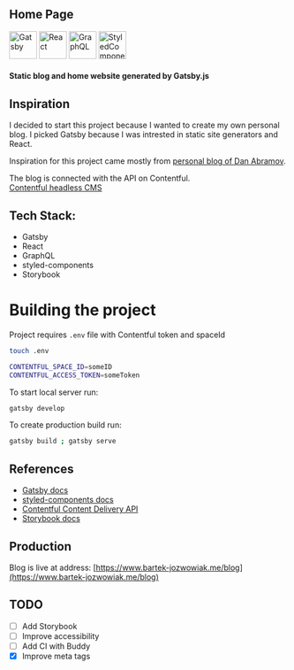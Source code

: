 ## Home Page

<img src="https://codingthesmartway.com/wp-content/uploads/2019/02/gatsby-logo.png" width="50" alt="Gatsby" />
<img src="https://cdn.worldvectorlogo.com/logos/react.svg" width="50" alt="React" />
<img src="https://upload.wikimedia.org/wikipedia/commons/thumb/1/17/GraphQL_Logo.svg/1024px-GraphQL_Logo.svg.png" width="50" alt="GraphQL" />
<img src="https://hashnode.imgix.net/res/hashnode/image/upload/jbhiqodxlyhaqogfuqwy/1486104606.png?w=180&h=180&fit=crop&crop=entropy&auto=format,enhance&q=60" width="50" alt="StyledComponents" />

#### Static blog and home website generated by Gatsby.js

## Inspiration

I decided to start this project because I wanted to create my own personal blog. I picked Gatsby because I was intrested in static site generators and React.

Inspiration for this project came mostly from [personal blog of Dan Abramov](https://overreacted.io/).

The blog is connected with the API on Contentful. <br/>
[Contentful headless CMS](https://www.contentful.com/)

## Tech Stack:

- Gatsby
- React
- GraphQL
- styled-components
- Storybook

# Building the project

Project requires `.env` file with Contentful token and spaceId

```sh
touch .env
```

```sh
CONTENTFUL_SPACE_ID=someID
CONTENTFUL_ACCESS_TOKEN=someToken
```

To start local server run:

```sh
gatsby develop
```

To create production build run:

```sh
gatsby build ; gatsby serve
```

## References

- [Gatsby docs](https://www.gatsbyjs.org/docs/)
- [styled-components docs](https://www.styled-components.com/docs)
- [Contentful Content Delivery API](https://www.contentful.com/developers/docs/references/content-delivery-api/)
- [Storybook docs](https://www.messenger.com/t/1637561749676413)

## Production

Blog is live at address:
[https://www.bartek-jozwowiak.me/blog](https://www.bartek-jozwowiak.me/blog)<br />

## TODO

- [ ] Add Storybook
- [ ] Improve accessibility
- [ ] Add CI with Buddy
- [x] Improve meta tags
